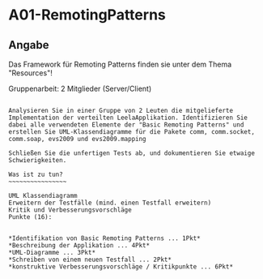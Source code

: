 A01-RemotingPatterns
====================

Angabe
------

Das Framework für Remoting Patterns finden sie unter dem Thema "Resources"!

Gruppenarbeit: 2 Mitglieder (Server/Client)
~~~~~~~~~~~~~~~~~~~~~~~~~~~~~~~~~~~~~~~~~~~~

Analysieren Sie in einer Gruppe von 2 Leuten die mitgelieferte Implementation der verteilten LeelaApplikation. Identifizieren Sie dabei alle verwendeten Elemente der "Basic Remoting Patterns" und erstellen Sie UML-Klassendiagramme für die Pakete comm, comm.socket, comm.soap, evs2009 und evs2009.mapping

Schließen Sie die unfertigen Tests ab, und dokumentieren Sie etwaige Schwierigkeiten.

Was ist zu tun?
~~~~~~~~~~~~~~~~

UML Klassendiagramm
Erweitern der Testfälle (mind. einen Testfall erweitern)
Kritik und Verbesserungsvorschläge
Punkte (16):


*Identifikation von Basic Remoting Patterns ... 1Pkt*
*Beschreibung der Applikation ... 4Pkt*
*UML-Diagramme ... 3Pkt*
*Schreiben von einem neuen Testfall ... 2Pkt*
*konstruktive Verbesserungsvorschläge / Kritikpunkte ... 6Pkt*
